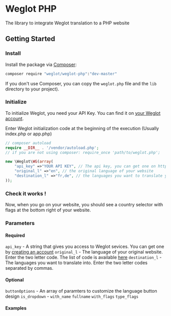 # Weglot PHP
The library to integrate Weglot translation to a PHP website


## Getting Started

### Install

Install the package via [Composer](https://getcomposer.org/doc/00-intro.md):

```bash
composer require "weglot/weglot-php":"dev-master"
```

If you don't use Composer, you can copy the `weglot.php` file and the `lib` directory to your project).

### Initialize
To initialize Weglot, you need your API Key. You can find it on [your Weglot account](https://weglot.com/account).

Enter Weglot initialization code at the beginning of the execution (Usually index.php or app.php)

```php
// composer autoload
require __DIR__ . '/vendor/autoload.php';
// if you are not using composer: require_once 'path/to/weglot.php';

new \Weglot\WG(array(
	"api_key" =>"YOUR API KEY", // The api key, you can get one on https://weglot.com/register
	"original_l" =>"en", // the original language of your website
	"destination_l" =>"fr,de", // the languages you want to translate your website into
));
```

### Check it works !
Now, when you go on your website, you should see a country selector with flags at the bottom right of your website.

### Parameters

#### Required
`api_key` - A string that gives you access to Weglot sevices. You can get one by [creating an account](https://weglot.com/register)
`original_l` - The language of your original website. Enter the two letter code. The list of code is available [here](https://weglot.com/translation-api)
`destination_l` - The languages you want to translate into. Enter the two letter codes separated by commas.

#### Optional
`buttonOptions` - An array of paramters to customize the language button design
	`is_dropdown` - 
	`with_name`
	`fullname`
	`with_flags`
	`type_flags`
	
#### Examples
